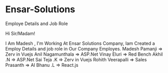 # Ensar-Solutions
Employe Details and Job Role

Hi Sir/Madam!

I Am Madesh , I'm Working At Ensar Solutions Company,</b>
Iam Created a Employ Details and job role in Our Company Employes.</b>
Madesh Pamanji => Zerv in Vuejs</b>
Anil Nagamunthala => ASP.Net</b>
Vinay Eluri => Red Bench</b>
Akhil .N => ASP.Net</b>
Sai Teja .K => Zerv in Vuejs</b>
Rohith Veerapalli => Sales </b>
Prasanth => AI</b>
Bhanu .L => React.js</b>
